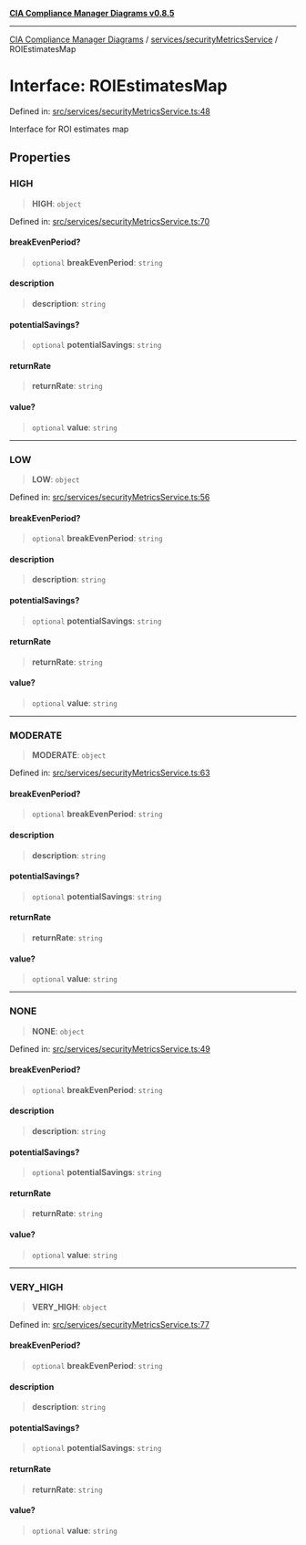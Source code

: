 [**CIA Compliance Manager Diagrams v0.8.5**](../../../README.md)

***

[CIA Compliance Manager Diagrams](../../../modules.md) / [services/securityMetricsService](../README.md) / ROIEstimatesMap

# Interface: ROIEstimatesMap

Defined in: [src/services/securityMetricsService.ts:48](https://github.com/Hack23/cia-compliance-manager/blob/3ae0301247f765ba03c8c0fe645db4718bb8af76/src/services/securityMetricsService.ts#L48)

Interface for ROI estimates map

## Properties

### HIGH

> **HIGH**: `object`

Defined in: [src/services/securityMetricsService.ts:70](https://github.com/Hack23/cia-compliance-manager/blob/3ae0301247f765ba03c8c0fe645db4718bb8af76/src/services/securityMetricsService.ts#L70)

#### breakEvenPeriod?

> `optional` **breakEvenPeriod**: `string`

#### description

> **description**: `string`

#### potentialSavings?

> `optional` **potentialSavings**: `string`

#### returnRate

> **returnRate**: `string`

#### value?

> `optional` **value**: `string`

***

### LOW

> **LOW**: `object`

Defined in: [src/services/securityMetricsService.ts:56](https://github.com/Hack23/cia-compliance-manager/blob/3ae0301247f765ba03c8c0fe645db4718bb8af76/src/services/securityMetricsService.ts#L56)

#### breakEvenPeriod?

> `optional` **breakEvenPeriod**: `string`

#### description

> **description**: `string`

#### potentialSavings?

> `optional` **potentialSavings**: `string`

#### returnRate

> **returnRate**: `string`

#### value?

> `optional` **value**: `string`

***

### MODERATE

> **MODERATE**: `object`

Defined in: [src/services/securityMetricsService.ts:63](https://github.com/Hack23/cia-compliance-manager/blob/3ae0301247f765ba03c8c0fe645db4718bb8af76/src/services/securityMetricsService.ts#L63)

#### breakEvenPeriod?

> `optional` **breakEvenPeriod**: `string`

#### description

> **description**: `string`

#### potentialSavings?

> `optional` **potentialSavings**: `string`

#### returnRate

> **returnRate**: `string`

#### value?

> `optional` **value**: `string`

***

### NONE

> **NONE**: `object`

Defined in: [src/services/securityMetricsService.ts:49](https://github.com/Hack23/cia-compliance-manager/blob/3ae0301247f765ba03c8c0fe645db4718bb8af76/src/services/securityMetricsService.ts#L49)

#### breakEvenPeriod?

> `optional` **breakEvenPeriod**: `string`

#### description

> **description**: `string`

#### potentialSavings?

> `optional` **potentialSavings**: `string`

#### returnRate

> **returnRate**: `string`

#### value?

> `optional` **value**: `string`

***

### VERY\_HIGH

> **VERY\_HIGH**: `object`

Defined in: [src/services/securityMetricsService.ts:77](https://github.com/Hack23/cia-compliance-manager/blob/3ae0301247f765ba03c8c0fe645db4718bb8af76/src/services/securityMetricsService.ts#L77)

#### breakEvenPeriod?

> `optional` **breakEvenPeriod**: `string`

#### description

> **description**: `string`

#### potentialSavings?

> `optional` **potentialSavings**: `string`

#### returnRate

> **returnRate**: `string`

#### value?

> `optional` **value**: `string`

